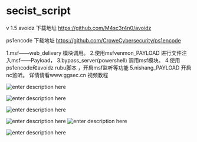 # secist_script
v 1.5
avoidz 下载地址           https://github.com/M4sc3r4n0/avoidz

ps1encode 下载地址   https://github.com/CroweCybersecurity/ps1encode

1.msf——web_delivery 模块调用。
2.使用msfvenmon_PAYLOAD 进行文件注入msf——Payload，
3.bypass_server(powershell)  调用msf模块。
4.使用ps1encode和avoidz  rubu脚本 ，开启msf监听等功能
5.nishang_PAYLOAD 开启nc监听。
详情请看www.ggsec.cn 视频教程


![enter description here][1]

![enter description here][2]

![enter description here][3]

![enter description here][4]
![enter description here][5]

![enter description here][6]


  [1]: http://ojg8j426f.bkt.clouddn.com/1495666813021.jpg "1495666813021.jpg"
  [2]: http://ojg8j426f.bkt.clouddn.com/1495666568452.jpg
  [3]: http://ojg8j426f.bkt.clouddn.com/44615DFD-F66F-4F02-BB15-FE2423840DAF.jpg
  [4]: http://ojg8j426f.bkt.clouddn.com/0C2A807D-1CF7-4692-BF1D-5291539DAD02.jpg
  [5]: http://ojg8j426f.bkt.clouddn.com/BD049896-0D40-42CE-8E5A-0EE4B6EE69DA.jpg
  [6]: http://ojg8j426f.bkt.clouddn.com/FCA08714-CA45-4C4B-AE7A-959EB616B4A2.png